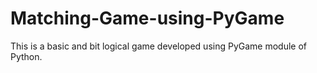 # Matching-Game-using-PyGame
This is a basic and bit logical game developed using PyGame module of Python.
